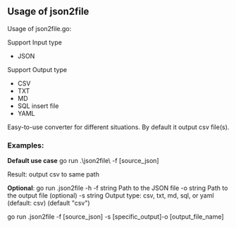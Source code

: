 
## Usage of json2file


Usage of json2file.go:

Support Input type
- JSON

Support Output type
- CSV
- TXT
- MD
- SQL insert file
- YAML

Easy-to-use converter for different situations.
By default it output csv file(s).

### Examples:

**Default use case**
go run .\json2file\ -f [source_json] 

Result: output csv to same path

**Optional**:
go run .json2file -h
  -f string
        Path to the JSON file
  -o string
        Path to the output file (optional)
  -s string
        Output type: csv, txt, md, sql, or yaml (default: csv) (default "csv")

go run .json2file -f [source_json] -s [specific_output]-o [output_file_name] 
